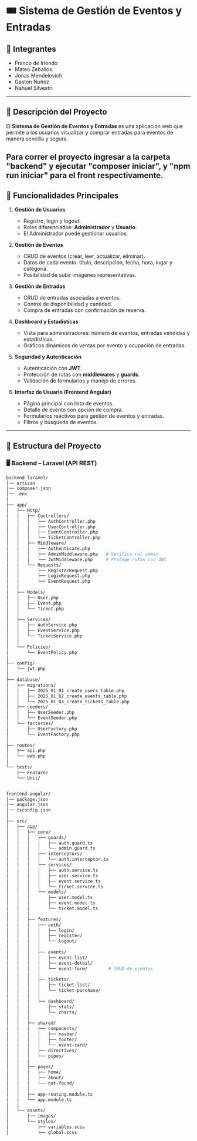 # 🎟️ Sistema de Gestión de Eventos y Entradas

## 👥 Integrantes
- Franco de Iriondo  
- Mateo Zeballos  
- Jonas Mendelovich  
- Gaston Nuñez  
- Nahuel Silvestri  

---

## 📌 Descripción del Proyecto
El **Sistema de Gestión de Eventos y Entradas** es una aplicación web que permite a los usuarios visualizar y comprar entradas para eventos de manera sencilla y segura.  

Para correr el proyecto ingresar a la carpeta "backend" y ejecutar "composer iniciar", y "npm run iniciar" para el front respectivamente.
---

## 🚀 Funcionalidades Principales
1. **Gestión de Usuarios**
   - Registro, login y logout.
   - Roles diferenciados: **Administrador** y **Usuario**.
   - El Administrador puede gestionar usuarios.

2. **Gestión de Eventos**
   - CRUD de eventos (crear, leer, actualizar, eliminar).
   - Datos de cada evento: título, descripción, fecha, hora, lugar y categoría.
   - Posibilidad de subir imágenes representativas.

3. **Gestión de Entradas**
   - CRUD de entradas asociadas a eventos.
   - Control de disponibilidad y cantidad.
   - Compra de entradas con confirmación de reserva.

4. **Dashboard y Estadísticas**
   - Vista para administradores: número de eventos, entradas vendidas y estadísticas.
   - Gráficos dinámicos de ventas por evento y ocupación de entradas.

5. **Seguridad y Autenticación**
   - Autenticación con **JWT**.
   - Protección de rutas con **middlewares** y **guards**.
   - Validación de formularios y manejo de errores.

6. **Interfaz de Usuario (Frontend Angular)**
   - Página principal con lista de eventos.
   - Detalle de evento con opción de compra.
   - Formularios reactivos para gestión de eventos y entradas.
   - Filtros y búsqueda de eventos.

---

## 📂 Estructura del Proyecto

### 🖥️ Backend – Laravel (API REST)

```bash
backend-laravel/
│── artisan
│── composer.json
│── .env
│
├── app/
│   ├── Http/
│   │   ├── Controllers/
│   │   │   ├── AuthController.php
│   │   │   ├── UserController.php
│   │   │   ├── EventController.php
│   │   │   └── TicketController.php
│   │   ├── Middleware/
│   │   │   ├── Authenticate.php
│   │   │   ├── AdminMiddleware.php   # Verifica rol admin
│   │   │   └── JwtMiddleware.php     # Protege rutas con JWT
│   │   └── Requests/
│   │       ├── RegisterRequest.php
│   │       ├── LoginRequest.php
│   │       └── EventRequest.php
│   │
│   ├── Models/
│   │   ├── User.php
│   │   ├── Event.php
│   │   └── Ticket.php
│   │
│   ├── Services/
│   │   ├── AuthService.php
│   │   ├── EventService.php
│   │   └── TicketService.php
│   │
│   └── Policies/
│       └── EventPolicy.php
│
├── config/
│   └── jwt.php
│
├── database/
│   ├── migrations/
│   │   ├── 2025_01_01_create_users_table.php
│   │   ├── 2025_01_02_create_events_table.php
│   │   └── 2025_01_03_create_tickets_table.php
│   ├── seeders/
│   │   ├── UserSeeder.php
│   │   └── EventSeeder.php
│   └── factories/
│       ├── UserFactory.php
│       └── EventFactory.php
│
├── routes/
│   ├── api.php
│   └── web.php
│
└── tests/
    ├── Feature/
    └── Unit/


frontend-angular/
│── package.json
│── angular.json
│── tsconfig.json
│
├── src/
│   ├── app/
│   │   ├── core/
│   │   │   ├── guards/
│   │   │   │   ├── auth.guard.ts
│   │   │   │   └── admin.guard.ts
│   │   │   ├── interceptors/
│   │   │   │   └── auth.interceptor.ts
│   │   │   ├── services/
│   │   │   │   ├── auth.service.ts
│   │   │   │   ├── user.service.ts
│   │   │   │   ├── event.service.ts
│   │   │   │   └── ticket.service.ts
│   │   │   └── models/
│   │   │       ├── user.model.ts
│   │   │       ├── event.model.ts
│   │   │       └── ticket.model.ts
│   │   │
│   │   ├── features/
│   │   │   ├── auth/
│   │   │   │   ├── login/
│   │   │   │   ├── register/
│   │   │   │   └── logout/
│   │   │   │
│   │   │   ├── events/
│   │   │   │   ├── event-list/
│   │   │   │   ├── event-detail/
│   │   │   │   └── event-form/        # CRUD de eventos
│   │   │   │
│   │   │   ├── tickets/
│   │   │   │   ├── ticket-list/
│   │   │   │   └── ticket-purchase/
│   │   │   │
│   │   │   └── dashboard/
│   │   │       ├── stats/
│   │   │       └── charts/
│   │   │
│   │   ├── shared/
│   │   │   ├── components/
│   │   │   │   ├── navbar/
│   │   │   │   ├── footer/
│   │   │   │   └── event-card/
│   │   │   ├── directives/
│   │   │   └── pipes/
│   │   │
│   │   ├── pages/
│   │   │   ├── home/
│   │   │   ├── about/
│   │   │   └── not-found/
│   │   │
│   │   ├── app-routing.module.ts
│   │   └── app.module.ts
│   │
│   └── assets/
│       ├── images/
│       └── styles/
│           ├── variables.scss
│           └── global.scss
